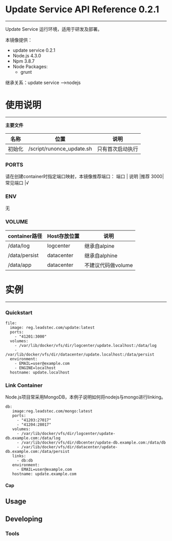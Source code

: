 # Update Service API Reference 0.2.1

***

Update Service 运行环境，适用于研发及部署。

本镜像提供：

* update service 0.2.1
* Node.js 4.3.0
* Npm 3.8.7
* Node Packages:
    - grunt

继承关系：update service -->nodejs

# 使用说明

***

**主要文件**

名称 |位置              |说明
--------|--------------------------|-----------------
初始化 | /script/runonce_update.sh   | 只有首次启动执行

### PORTS

请在创建container时指定端口映射，本镜像推荐端口：
端口  | 说明     |推荐
3000| 常见端口  |√

### ENV

无

### VOLUME

container路径  | Host存放位置  | 说明
-------------|--------------|------------------
/data/log | logcenter   | 继承自alpine
/data/persist  |datacenter  | 继承自alphine
/data/app |datacenter  |不建议代码做volume

# 实例

***

### Quickstart

```
file:
  image: reg.leadstec.com/update:latest
  ports:
  	- "41201:3000"
  volumes:
  	- /var/lib/docker/vfs/dir/logcenter/update.localhost:/data/log
  	- /var/lib/docker/vfs/dir/datacenter/update.localhost:/data/persist
  environment:
  	- EMAIL=user@example.com
  	- ENGINE=localhost
  hostname: update.localhost
```

### Link Container

Node.js项目常采用MongoDB，本例子说明如何将nodejs与mongo进行linking。

```
db:
   image:reg.leadstec.com/mongo:latest
   ports:
   	 - "41203:27017"
   	 - "41204:28017"
   volumes:
     - /var/lib/docker/vfs/dir/logcenter/update-db.example.com:/data/log
     - /var/lib/docker/vfs/dir/dbcenter/update-db.example.com:/data/db
     - /var/lib/docker/vfs/dir/datacenter/update-db.example.com:/data/persist
   links:
     - db:db
   environment:
     - EMAIL=user@example.com
   hostname: update.example.com
```


#### Cap

## Usage

## Developing

### Tools

